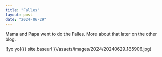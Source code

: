 ```yaml
---
title: "Falles"
layout: post
date: "2024-06-29"
---
```


Mama and Papa went to do the Falles. More about that later on the other blog.

![yo yo]({{ site.baseurl }}/assets/images/2024/20240629_185906.jpg)
